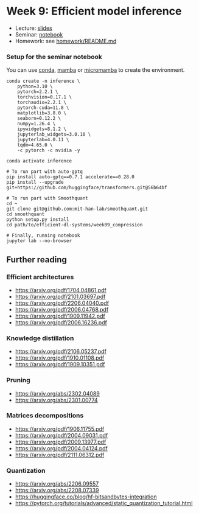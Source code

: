 # Week 9: Efficient model inference

* Lecture: [slides](./lecture_compressed.pdf)
* Seminar: [notebook](./practice.ipynb)
* Homework: see [homework/README.md](homework/README.md)

### Setup for the seminar notebook
You can use [conda](https://docs.anaconda.com/free/miniconda/), [mamba](https://mamba.readthedocs.io/en/latest/user_guide/mamba.html) or [micromamba](https://mamba.readthedocs.io/en/latest/user_guide/micromamba.html) to create the environment.

```
conda create -n inference \
    python=3.10 \
    pytorch=2.2.1 \
    torchvision=0.17.1 \
    torchaudio=2.2.1 \
    pytorch-cuda=11.8 \
    matplotlib=3.8.0 \
    seaborn=0.12.2 \
    numpy=1.26.4 \
    ipywidgets=8.1.2 \
    jupyterlab_widgets=3.0.10 \
    jupyterlab=4.0.11 \
    tqdm=4.65.0 \
    -c pytorch -c nvidia -y

conda activate inference

# To run part with auto-gptq
pip install auto-gptq==0.7.1 accelerate==0.28.0
pip install --upgrade git+https://github.com/huggingface/transformers.git@56b64bf

# To run part with Smoothquant
cd ~
git clone git@github.com:mit-han-lab/smoothquant.git
cd smoothquant
python setup.py install
cd path/to/efficient-dl-systems/week09_compression

# Finally, running notebook
jupyter lab --no-browser
```

## Further reading
### Efficient architectures
* https://arxiv.org/pdf/1704.04861.pdf
* https://arxiv.org/pdf/2101.03697.pdf
* https://arxiv.org/pdf/2206.04040.pdf
* https://arxiv.org/pdf/2006.04768.pdf
* https://arxiv.org/pdf/1909.11942.pdf
* https://arxiv.org/pdf/2006.16236.pdf

### Knowledge distillation
* https://arxiv.org/pdf/2106.05237.pdf
* https://arxiv.org/pdf/1910.01108.pdf
* https://arxiv.org/pdf/1909.10351.pdf

### Pruning
* https://arxiv.org/abs/2302.04089
* https://arxiv.org/abs/2301.00774

### Matrices decompositions
* https://arxiv.org/pdf/1906.11755.pdf
* https://arxiv.org/pdf/2004.09031.pdf
* https://arxiv.org/pdf/2009.13977.pdf
* https://arxiv.org/pdf/2004.04124.pdf
* https://arxiv.org/pdf/2111.06312.pdf

### Quantization
* https://arxiv.org/abs/2206.09557
* https://arxiv.org/abs/2208.07339
* https://huggingface.co/blog/hf-bitsandbytes-integration
* https://pytorch.org/tutorials/advanced/static_quantization_tutorial.html
